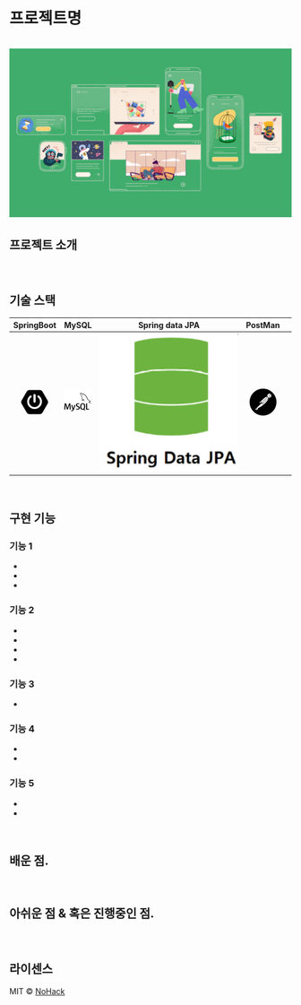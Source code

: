 # 프로젝트명

<p align="center">
  <br>
  <img src="./images/common/logo-sample.jpeg">
  <br>
</p>

## 프로젝트 소개

  ### 


<p align="center">
  
  
</p>

<br>

## 기술 스택

| SpringBoot | MySQL |  Spring data JPA   |  PostMan   |  |
| :--------: | :--------: | :--------: | :--------: | :--------: |
|   ![sb]    |   ![my]    |   ![dj]    |   ![pos]    |       |

<br>

## 구현 기능

### 기능 1 
- 
-  
- 
 
### 기능 2
- 
- 
- 
- 

### 기능 3 
- 

### 기능 4 
- 
- 

### 기능 5 
- 
- 

<br>

## 배운 점.

  
<br>

## 아쉬운 점 & 혹은 진행중인 점.
  ### 
  

<br>

## 라이센스

MIT &copy; [NoHack](mailto:lbjp114@gmail.com)

<!-- Stack Icon Refernces -->

[sb]: /images/stack/springboot.svg
[my]: /images/stack/mysql.svg
[dj]: /images/stack/datajpa.svg
[pos]: /images/stack/postman.svg
[jm]: /images/stack/apachejmeter.svg
